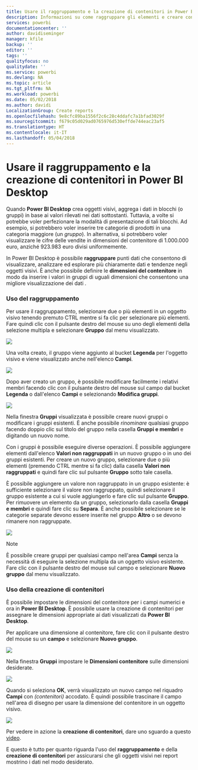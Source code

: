 ```yaml
---
title: Usare il raggruppamento e la creazione di contenitori in Power BI Desktop
description: Informazioni su come raggruppare gli elementi e creare contenitori in Power BI Desktop
services: powerbi
documentationcenter: ''
author: davidiseminger
manager: kfile
backup: ''
editor: ''
tags: ''
qualityfocus: no
qualitydate: ''
ms.service: powerbi
ms.devlang: NA
ms.topic: article
ms.tgt_pltfrm: NA
ms.workload: powerbi
ms.date: 05/02/2018
ms.author: davidi
LocalizationGroup: Create reports
ms.openlocfilehash: 9e8cfc89ba1556f2c6c28c4ddafc7a1bfad3029f
ms.sourcegitcommit: f679c05d029ad0765976d530effde744eac23af5
ms.translationtype: HT
ms.contentlocale: it-IT
ms.lasthandoff: 05/04/2018
---
```

# <a name="use-grouping-and-binning-in-power-bi-desktop"></a>Usare il raggruppamento e la creazione di contenitori in Power BI Desktop
Quando **Power BI Desktop** crea oggetti visivi, aggrega i dati in blocchi (o gruppi) in base ai valori rilevati nei dati sottostanti. Tuttavia, a volte si potrebbe voler perfezionare la modalità di presentazione di tali blocchi. Ad esempio, si potrebbero voler inserire tre categorie di prodotti in una categoria maggiore (un *gruppo*). In alternativa, si potrebbero voler visualizzare le cifre delle vendite in dimensioni del contenitore di 1.000.000 euro, anziché 923.983 euro divisi uniformemente.

In Power BI Desktop è possibile **raggruppare** punti dati che consentono di visualizzare, analizzare ed esplorare più chiaramente dati e tendenze negli oggetti visivi. È anche possibile definire le **dimensioni del contenitore** in modo da inserire i valori in gruppi di uguali dimensioni che consentono una migliore visualizzazione dei dati *.*

### <a name="using-grouping"></a>Uso del raggruppamento
Per usare il raggruppamento, selezionare due o più elementi in un oggetto visivo tenendo premuto CTRL mentre si fa clic per selezionare più elementi. Fare quindi clic con il pulsante destro del mouse su uno degli elementi della selezione multipla e selezionare **Gruppo** dal menu visualizzato.

![](media/desktop-grouping-and-binning/grouping-binning_1.png)

Una volta creato, il gruppo viene aggiunto al bucket **Legenda** per l'oggetto visivo e viene visualizzato anche nell'elenco **Campi**.

![](media/desktop-grouping-and-binning/grouping-binning_2.png)

Dopo aver creato un gruppo, è possibile modificare facilmente i relativi membri facendo clic con il pulsante destro del mouse sul campo dal bucket **Legenda** o dall'elenco **Campi** e selezionando **Modifica gruppi**.

![](media/desktop-grouping-and-binning/grouping-binning_3.png)

Nella finestra **Gruppi** visualizzata è possibile creare nuovi gruppi o modificare i gruppi esistenti. È anche possibile *rinominare* qualsiasi gruppo facendo doppio clic sul titolo del gruppo nella casella **Gruppi e membri** e digitando un nuovo nome.

Con i gruppi è possibile eseguire diverse operazioni. È possibile aggiungere elementi dall'elenco **Valori non raggruppati** in un nuovo gruppo o in uno dei gruppi esistenti. Per creare un nuovo gruppo, selezionare due o più elementi (premendo CTRL mentre si fa clic) dalla casella **Valori non raggruppati** e quindi fare clic sul pulsante **Gruppo** sotto tale casella.

È possibile aggiungere un valore non raggruppato in un gruppo esistente: è sufficiente selezionare il valore non raggruppato, quindi selezionare il gruppo esistente a cui si vuole aggiungerlo e fare clic sul pulsante **Gruppo**. Per rimuovere un elemento da un gruppo, selezionarlo dalla casella **Gruppi e membri** e quindi fare clic su **Separa**. È anche possibile selezionare se le categorie separate devono essere inserite nel gruppo **Altro** o se devono rimanere non raggruppate.

![](media/desktop-grouping-and-binning/grouping-binning_4.png)

> [!NOTE]
> È possibile creare gruppi per qualsiasi campo nell'area **Campi** senza la necessità di eseguire la selezione multipla da un oggetto visivo esistente. Fare clic con il pulsante destro del mouse sul campo e selezionare **Nuovo gruppo** dal menu visualizzato.
> 
> 

### <a name="using-binning"></a>Uso della creazione di contenitori
È possibile impostare le dimensioni del contenitore per i campi numerici e ora in **Power BI Desktop**. È possibile usare la creazione di contenitori per assegnare le dimensioni appropriate ai dati visualizzati da **Power BI Desktop**.

Per applicare una dimensione al contenitore, fare clic con il pulsante destro del mouse su un **campo** e selezionare **Nuovo gruppo**.

![](media/desktop-grouping-and-binning/grouping-binning_5.png)

Nella finestra **Gruppi** impostare le **Dimensioni contenitore** sulle dimensioni desiderate.

![](media/desktop-grouping-and-binning/grouping-binning_6.png)

Quando si seleziona **OK**, verrà visualizzato un nuovo campo nel riquadro **Campi** con *(contenitori)* accodato. È quindi possibile trascinare il campo nell'area di disegno per usare la dimensione del contenitore in un oggetto visivo.

![](media/desktop-grouping-and-binning/grouping-binning_7.png)

Per vedere in azione la **creazione di contenitori**, dare uno sguardo a questo [video](https://www.youtube.com/watch?v=BRvdZSfO0DY).

E questo è tutto per quanto riguarda l'uso del **raggruppamento** e della **creazione di contenitori** per assicurarsi che gli oggetti visivi nei report mostrino i dati nel modo desiderato.

